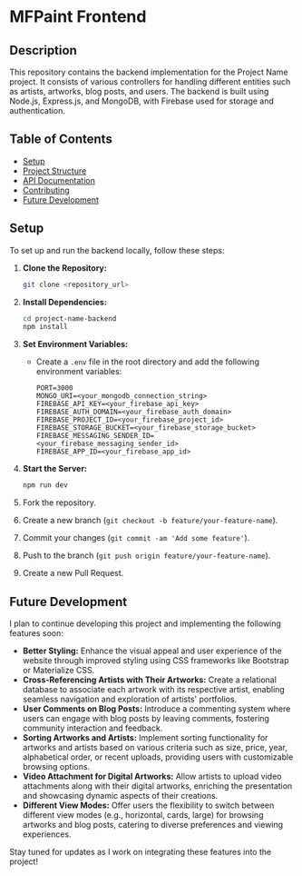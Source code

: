 # MFPaint Frontend

## Description
This repository contains the backend implementation for the Project Name project. It consists of various controllers for handling different entities such as artists, artworks, blog posts, and users. The backend is built using Node.js, Express.js, and MongoDB, with Firebase used for storage and authentication.

## Table of Contents
- [Setup](#setup)
- [Project Structure](#project-structure)
- [API Documentation](#api-documentation)
- [Contributing](#contributing)
- [Future Development](#future-development)

## Setup
To set up and run the backend locally, follow these steps:

1. **Clone the Repository:**
    ```bash
    git clone <repository_url>
    ```

2. **Install Dependencies:**
    ```bash
    cd project-name-backend
    npm install
    ```

3. **Set Environment Variables:**
    - Create a `.env` file in the root directory and add the following environment variables:
        ```plaintext
        PORT=3000
        MONGO_URI=<your_mongodb_connection_string>
        FIREBASE_API_KEY=<your_firebase_api_key>
        FIREBASE_AUTH_DOMAIN=<your_firebase_auth_domain>
        FIREBASE_PROJECT_ID=<your_firebase_project_id>
        FIREBASE_STORAGE_BUCKET=<your_firebase_storage_bucket>
        FIREBASE_MESSAGING_SENDER_ID=<your_firebase_messaging_sender_id>
        FIREBASE_APP_ID=<your_firebase_app_id>
        ```

4. **Start the Server:**
    ```bash
    npm run dev
    ```
1. Fork the repository.
2. Create a new branch (`git checkout -b feature/your-feature-name`).
3. Commit your changes (`git commit -am 'Add some feature'`).
4. Push to the branch (`git push origin feature/your-feature-name`).
5. Create a new Pull Request.

## Future Development
I plan to continue developing this project and implementing the following features soon:

- **Better Styling:** Enhance the visual appeal and user experience of the website through improved styling using CSS frameworks like Bootstrap or Materialize CSS.
- **Cross-Referencing Artists with Their Artworks:** Create a relational database to associate each artwork with its respective artist, enabling seamless navigation and exploration of artists' portfolios.
- **User Comments on Blog Posts:** Introduce a commenting system where users can engage with blog posts by leaving comments, fostering community interaction and feedback.
- **Sorting Artworks and Artists:** Implement sorting functionality for artworks and artists based on various criteria such as size, price, year, alphabetical order, or recent uploads, providing users with customizable browsing options.
- **Video Attachment for Digital Artworks:** Allow artists to upload video attachments along with their digital artworks, enriching the presentation and showcasing dynamic aspects of their creations.
- **Different View Modes:** Offer users the flexibility to switch between different view modes (e.g., horizontal, cards, large) for browsing artworks and blog posts, catering to diverse preferences and viewing experiences.

Stay tuned for updates as I work on integrating these features into the project!